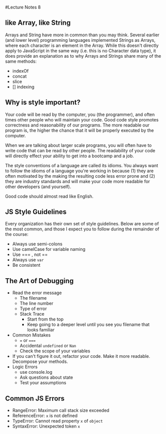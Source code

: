 #Lecture Notes 8

## like Array, like String

Arrays and String have more in common than you may think. Several earlier (and
lower level) programming languages implemented Strings as Arrays, where each
character is an element in the Array. While this doesn't directly apply to
JavaScript in the same way (i.e. this is no Character data type), it does provide
an explanation as to why Arrays and Strings share many of the same methods:

* indexOf
* concat
* slice
* [] indexing

## Why is style important?

Your code will be read by the computer, you (the programmer), and often times
other people who will maintain your code. Good code style promotes correctness
and reasonability of our programs. The more readable our program is, the higher
the chance that it will be properly executed by the computer.

When we are talking about larger scale programs, you will often have to write code that
can be read by other people. The readability of your code will directly effect your
ability to get into a bootcamp and a job.

The style conventions of a language are called its idioms. You always want to follow
the idioms of a language you're working in because (1) they are often motivated by the
making the resulting code less error prone and (2) they are industry standards and will
make your code more readable for other developers (and yourself).

Good code should almost read like English.

## JS Style Guidelines

Every organization has their own set of style guidelines. Below are some of the most
common, and those I expect you to follow during the remainder of the course:

* Always use semi-colons
* Use camelCase for variable naming
* Use === , not ==
* Always use `var`
* Be consistent

## The Art of Debugging

* Read the error message
  - The filename
  - The line number
  - Type of error
  - Stack Trace
    * Start from the top
    * Keep going to a deeper level until you see you filename that looks familiar    
* Common Mistakes
  - `=` or `===`
  - Accidental `undefined` or `Nan`
  - Check the scope of your variables
* If you can't figure it out, refactor your code. Make it more readable. Decompose your methods.
* Logic Errors
  - use console.log
  - Ask questions about state
  - Test your assumptions

## Common JS Errors

* RangeError: Maximum call stack size exceeded
* ReferenceError: `x` is not defined
* TypeError: Cannot read property `x` of `object`
* SyntaxError: Unexpected token `x`
